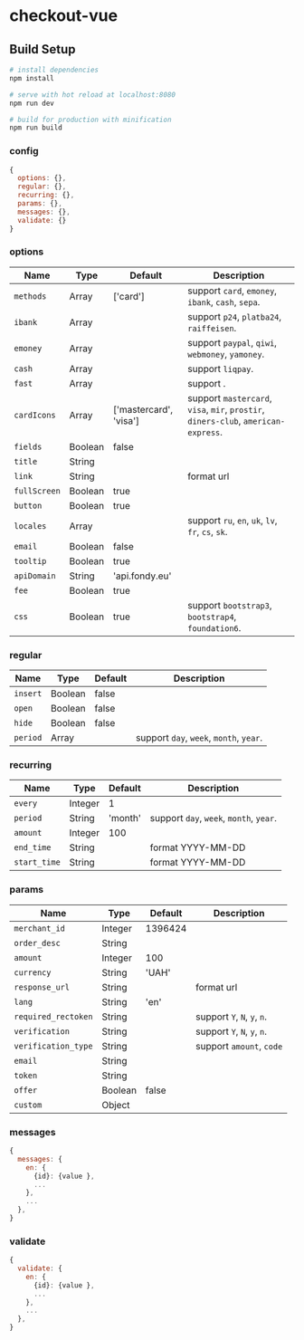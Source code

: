 # checkout-vue

>

## Build Setup

``` bash
# install dependencies
npm install

# serve with hot reload at localhost:8080
npm run dev

# build for production with minification
npm run build
```

### config
``` js
{
  options: {},
  regular: {},
  recurring: {},
  params: {},
  messages: {},
  validate: {}
}
```

### options
Name                  | Type        | Default                 | Description
---                   | ---         | ---                     | ---
`methods`             | Array       | ['card']                | support `card`, `emoney`, `ibank`, `cash`, `sepa`.
`ibank`               | Array       |                         | support `p24`, `platba24`, `raiffeisen`.
`emoney`              | Array       |                         | support `paypal`, `qiwi`, `webmoney`, `yamoney`.
`cash`                | Array       |                         | support `liqpay`.
`fast`                | Array       |                         | support .
`cardIcons`           | Array       | ['mastercard', 'visa']  | support `mastercard`, `visa`, `mir`, `prostir`, `diners-club`, `american-express`.
`fields`              | Boolean     | false                   |
`title`               | String      |                         |
`link`                | String      |                         | format url
`fullScreen`          | Boolean     | true                    |
`button`              | Boolean     | true                    |
`locales`             | Array       |                         | support `ru`, `en`, `uk`, `lv`, `fr`, `cs`, `sk`.
`email`               | Boolean     | false                   |
`tooltip`             | Boolean     | true                    |
`apiDomain`           | String      | 'api.fondy.eu'          |
`fee`                 | Boolean     | true                    |
`css`                 | Boolean     | true                    | support `bootstrap3`, `bootstrap4`, `foundation6`.

### regular
Name                  | Type        | Default                 | Description
---                   | ---         | ---                     | ---
`insert`              | Boolean     | false                   |
`open`                | Boolean     | false                   |
`hide`                | Boolean     | false                   |
`period`              | Array       |                         | support `day`, `week`, `month`, `year`.

### recurring
Name                  | Type        | Default                 | Description
---                   | ---         | ---                     | ---
`every`               | Integer     | 1                       |
`period`              | String      | 'month'                 | support `day`, `week`, `month`, `year`.
`amount`              | Integer     | 100                     |
`end_time`            | String      |                         | format YYYY-MM-DD
`start_time`          | String      |                         | format YYYY-MM-DD

### params
Name                  | Type        | Default                 | Description
---                   | ---         | ---                     | ---
`merchant_id`         | Integer     | 1396424                 |
`order_desc`          | String      |                         |
`amount`              | Integer     | 100                     |
`currency`            | String      | 'UAH'                   |
`response_url`        | String      |                         | format url
`lang`                | String      | 'en'                    |
`required_rectoken`   | String      |                         | support `Y`, `N`, `y`, `n`.
`verification`        | String      |                         | support `Y`, `N`, `y`, `n`.
`verification_type`   | String      |                         | support `amount`, `code`
`email`               | String      |                         |
`token`               | String      |                         |
`offer`               | Boolean     | false                   |
`custom`              | Object      |                         |

### messages
``` js
{
  messages: {
    en: {
      {id}: {value },
      ...
    },
    ...
  },
}
```

### validate
``` js
{
  validate: {
    en: {
      {id}: {value },
      ...
    },
    ...
  },
}
```



